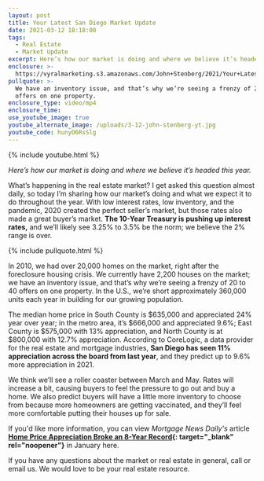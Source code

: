 ```yaml
---
layout: post
title: Your Latest San Diego Market Update
date: 2021-03-12 18:18:00
tags:
  - Real Estate
  - Market Update
excerpt: Here’s how our market is doing and where we believe it’s headed this year.
enclosure: >-
  https://vyralmarketing.s3.amazonaws.com/John+Stenberg/2021/Your+Latest+San+Diego+Market+Update.mp4
pullquote: >-
  We have an inventory issue, and that’s why we’re seeing a frenzy of 20 to 40
  offers on one property.
enclosure_type: video/mp4
enclosure_time:
use_youtube_image: true
youtube_alternate_image: /uploads/3-12-john-stenberg-yt.jpg
youtube_code: hunyO6RsSlg
---
```

{% include youtube.html %}

*Here’s how our market is doing and where we believe it’s headed this year.*

What’s happening in the real estate market? I get asked this question almost daily, so today I’m sharing how our market’s doing and what we expect it to do throughout the year. With low interest rates, low inventory, and the pandemic, 2020 created the perfect seller’s market, but those rates also made a great buyer’s market. **The 10-Year Treasury is pushing up interest rates,** and we’ll likely see 3.25% to 3.5% be the norm; we believe the 2% range is over.

{% include pullquote.html %}

In 2010, we had over 20,000 homes on the market, right after the foreclosure housing crisis. We currently have 2,200 houses on the market; we have an inventory issue, and that’s why we’re seeing a frenzy of 20 to 40 offers on one property. In the U.S., we’re short approximately 360,000 units each year in building for our growing population.&nbsp;

The median home price in South County is $635,000 and appreciated 24% year over year; in the metro area, it’s $666,000 and appreciated 9.6%; East County is $575,000 with 13% appreciation, and North County is at $800,000 with 12.7% appreciation. According to CoreLogic, a data provider for the real estate and mortgage industries, **San Diego has seen 11% appreciation across the board from last year**, and they predict up to 9.6% more appreciation in 2021.

We think we’ll see a roller coaster between March and May. Rates will increase a bit, causing buyers to feel the pressure to go out and buy a home. We also predict buyers will have a little more inventory to choose from because more homeowners are getting vaccinated, and they’ll feel more comfortable putting their houses up for sale.

If you'd like more information, you can view&nbsp;*Mortgage News Daily's* article **[Home Price Appreciation Broke an 8-Year Record](https://urldefense.com/v3/__http:/send.alta.org/link.cfm?r=XmrK4F4YaeodRcYnG3we8w**A&amp;pe=gypajOkdpDMcpnxJHeZbRitJRAssIKj4AuzyIx9VuNk-TuuOfgn715KFwyyrhf5i3-eMHiG--sZPgcllUE1JFw**A&amp;t=5XlGfwWejHAe04bpSaQUHg**A__;fn5-fn5-!!L1aKtqoz4WY!K8Nn-IKp2NY5Z3CIrEfVb5GncMJdMmnJt7KtinbrhMfG2P0aPDxJvVW1Fq6mkQS8$){: target="_blank" rel="noopener"}** in January here.

If you have any questions about the market or real estate in general, call or email us. We would love to be your real estate resource.
